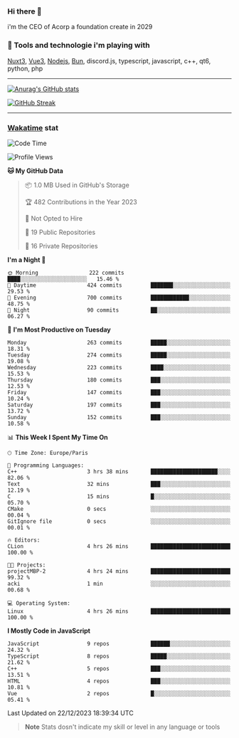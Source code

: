 ### Hi there 👋

i'm the CEO of Acorp a foundation create in 2029  

### 🧰 Tools and technologie i'm playing with

[Nuxt3](https://nuxt.com), [Vue3](https://vuejs.org/), [Nodejs](https://nodejs.org), [Bun](https://bun.sh/), discord.js, typescript, javascript, c++, qt6, python, php

---

[![Anurag's GitHub stats](https://github-readme-stats.vercel.app/api?username=ackimixs&show_icons=true&theme=github_dark&count_private=true)](https://www.ackimixs.xyz)

[![GitHub Streak](https://github-readme-streak-stats.herokuapp.com?user=Ackimixs&theme=github-dark-blue&date_format=j%20M%5B%20Y%5D&mode=weekly)](https://git.io/streak-stats)

---
 
 ### [Wakatime](https://wakatime.com/) stat

<!--START_SECTION:waka-->
![Code Time](http://img.shields.io/badge/Code%20Time-900%20hrs%2022%20mins-blue)

![Profile Views](http://img.shields.io/badge/Profile%20Views-0-blue)

**🐱 My GitHub Data** 

> 📦 1.0 MB Used in GitHub's Storage 
 > 
> 🏆 482 Contributions in the Year 2023
 > 
> 🚫 Not Opted to Hire
 > 
> 📜 19 Public Repositories 
 > 
> 🔑 16 Private Repositories 
 > 
**I'm a Night 🦉** 

```text
🌞 Morning                222 commits         ████░░░░░░░░░░░░░░░░░░░░░   15.46 % 
🌆 Daytime                424 commits         ███████░░░░░░░░░░░░░░░░░░   29.53 % 
🌃 Evening                700 commits         ████████████░░░░░░░░░░░░░   48.75 % 
🌙 Night                  90 commits          ██░░░░░░░░░░░░░░░░░░░░░░░   06.27 % 
```
📅 **I'm Most Productive on Tuesday** 

```text
Monday                   263 commits         █████░░░░░░░░░░░░░░░░░░░░   18.31 % 
Tuesday                  274 commits         █████░░░░░░░░░░░░░░░░░░░░   19.08 % 
Wednesday                223 commits         ████░░░░░░░░░░░░░░░░░░░░░   15.53 % 
Thursday                 180 commits         ███░░░░░░░░░░░░░░░░░░░░░░   12.53 % 
Friday                   147 commits         ███░░░░░░░░░░░░░░░░░░░░░░   10.24 % 
Saturday                 197 commits         ███░░░░░░░░░░░░░░░░░░░░░░   13.72 % 
Sunday                   152 commits         ███░░░░░░░░░░░░░░░░░░░░░░   10.58 % 
```


📊 **This Week I Spent My Time On** 

```text
🕑︎ Time Zone: Europe/Paris

💬 Programming Languages: 
C++                      3 hrs 38 mins       █████████████████████░░░░   82.06 % 
Text                     32 mins             ███░░░░░░░░░░░░░░░░░░░░░░   12.19 % 
C                        15 mins             █░░░░░░░░░░░░░░░░░░░░░░░░   05.70 % 
CMake                    0 secs              ░░░░░░░░░░░░░░░░░░░░░░░░░   00.04 % 
GitIgnore file           0 secs              ░░░░░░░░░░░░░░░░░░░░░░░░░   00.01 % 

🔥 Editors: 
CLion                    4 hrs 26 mins       █████████████████████████   100.00 % 

🐱‍💻 Projects: 
projectMBP-2             4 hrs 24 mins       █████████████████████████   99.32 % 
acki                     1 min               ░░░░░░░░░░░░░░░░░░░░░░░░░   00.68 % 

💻 Operating System: 
Linux                    4 hrs 26 mins       █████████████████████████   100.00 % 
```

**I Mostly Code in JavaScript** 

```text
JavaScript               9 repos             ██████░░░░░░░░░░░░░░░░░░░   24.32 % 
TypeScript               8 repos             █████░░░░░░░░░░░░░░░░░░░░   21.62 % 
C++                      5 repos             ███░░░░░░░░░░░░░░░░░░░░░░   13.51 % 
HTML                     4 repos             ███░░░░░░░░░░░░░░░░░░░░░░   10.81 % 
Vue                      2 repos             █░░░░░░░░░░░░░░░░░░░░░░░░   05.41 % 
```




 Last Updated on 22/12/2023 18:39:34 UTC
<!--END_SECTION:waka-->

> **Note**
> Stats dosn't indicate my skill or level in any language or tools
